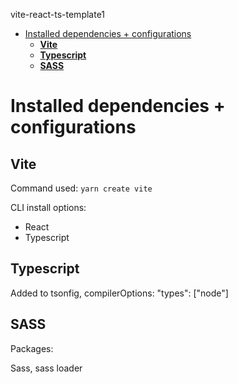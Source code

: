 vite-react-ts-template1

- [Installed dependencies + configurations](#installed-dependencies--configurations)
  - [**Vite**](#vite)
  - [**Typescript**](#typescript)
  - [**SASS**](#sass)

# Installed dependencies + configurations

## **Vite**

Command used:
`yarn create vite`

CLI install options:

- React
- Typescript

## **Typescript**
  
Added to tsonfig, compilerOptions:
"types": ["node"]

## **SASS**

Packages:

Sass, sass loader
